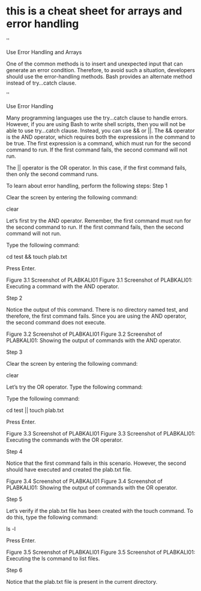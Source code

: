  # this is a cheat sheet for arrays and error handling

''

Use Error Handling and Arrays

One of the common methods is to insert and unexpected input that can generate an error condition. Therefore, to avoid such a situation, developers should use the error-handling methods. Bash provides an alternate method instead of try…catch clause.

''

Use Error Handling

Many programming languages use the try…catch clause to handle errors. However, if you are using Bash to write shell scripts, then you will not be able to use try…catch clause. Instead, you can use && or ||. The && operator is the AND operator, which requires both the expressions in the command to be true. The first expression is a command, which must run for the second command to run. If the first command fails, the second command will not run.

The || operator is the OR operator. In this case, if the first command fails, then only the second command runs.

To learn about error handling, perform the following steps:
Step 1

Clear the screen by entering the following command:

clear

Let’s first try the AND operator. Remember, the first command must run for the second command to run. If the first command fails, then the second command will not run.

Type the following command:

cd test && touch plab.txt

Press Enter.

Figure 3.1 Screenshot of PLABKALI01
Figure 3.1 Screenshot of PLABKALI01: Executing a command with the AND operator.

Step 2

Notice the output of this command. There is no directory named test, and therefore, the first command fails. Since you are using the AND operator, the second command does not execute.

Figure 3.2 Screenshot of PLABKALI01
Figure 3.2 Screenshot of PLABKALI01: Showing the output of commands with the AND operator.

Step 3

Clear the screen by entering the following command:

clear

Let’s try the OR operator. Type the following command:

Type the following command:

cd test || touch plab.txt

Press Enter.

Figure 3.3 Screenshot of PLABKALI01
Figure 3.3 Screenshot of PLABKALI01: Executing the commands with the OR operator.

Step 4

Notice that the first command fails in this scenario. However, the second should have executed and created the plab.txt file.

Figure 3.4 Screenshot of PLABKALI01
Figure 3.4 Screenshot of PLABKALI01: Showing the output of commands with the OR operator.

Step 5

Let’s verify if the plab.txt file has been created with the touch command. To do this, type the following command:

ls -l

Press Enter.

Figure 3.5 Screenshot of PLABKALI01
Figure 3.5 Screenshot of PLABKALI01: Executing the ls command to list files.

Step 6

Notice that the plab.txt file is present in the current directory.
